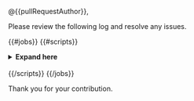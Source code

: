@{{pullRequestAuthor}},

Please review the following log and resolve any issues.  

{{#jobs}}
{{#scripts}}
<details>
  <summary>
    <strong>
     Expand here
    </strong>
  </summary>

```
{{&contents}}
```
</details>
<br />
{{/scripts}}
{{/jobs}}


Thank you for your contribution.

